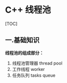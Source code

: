 # C++ 线程池 

[TOC]

## 一.基础知识

**线程池的组成部分：**

1.  线程池管理器 thread pool
2. 工作线程 worker
3. 任务队列 tasks queue